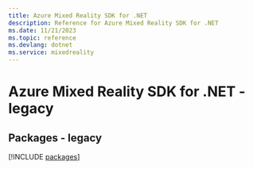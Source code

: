 ```yaml
---
title: Azure Mixed Reality SDK for .NET
description: Reference for Azure Mixed Reality SDK for .NET
ms.date: 11/21/2023
ms.topic: reference
ms.devlang: dotnet
ms.service: mixedreality
---
```

# Azure Mixed Reality SDK for .NET - legacy
## Packages - legacy
[!INCLUDE [packages](mixed-reality-index.md)]